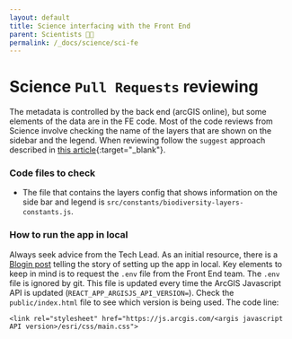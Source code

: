 ```yaml
---
layout: default
title: Science interfacing with the Front End
parent: Scientists 🧑‍🔬
permalink: /_docs/science/sci-fe
---
```


# Science `Pull Requests` reviewing

The metadata is controlled by the back end (arcGIS online), but some elements of the data are in the FE code. Most of the code reviews from Science involve checking the name of the layers that are shown on the sidebar and the legend. When reviewing follow the `suggest` approach described in [this article](https://haacked.com/archive/2019/06/03/suggested-changes/){:target="_blank"}. 
### Code files to check
- The file that contains the layers config that shows information on the side bar and legend is `src/constants/biodiversity-layers-constants.js`. 

### How to run the app in local
Always seek advice from the Tech Lead. As an initial resource, there is a [Blogin post](https://vizzuality.blogin.co/posts/how-to-have-half-earth-in-your-computer-in-less-than-50-min-102803) telling the story of setting up the app in local. Key elements to keep in mind is to request the `.env` file from the Front End team. The `.env` file is ignored by git. This file is updated every time the ArcGIS Javascript API is updated (`REACT_APP_ARGISJS_API_VERSION=`). Check the `public/index.html` file to see which version is being used. The code line:
```
<link rel="stylesheet" href="https://js.arcgis.com/<argis javascript API version>/esri/css/main.css">
```